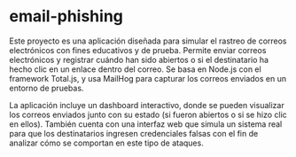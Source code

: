 # email-phishing
Este proyecto es una aplicación diseñada para simular el rastreo de correos electrónicos con fines educativos y de prueba. Permite enviar correos electrónicos y registrar cuándo han sido abiertos o si el destinatario ha hecho clic en un enlace dentro del correo. Se basa en Node.js con el framework Total.js, y usa MailHog para capturar los correos enviados en un entorno de pruebas.

La aplicación incluye un dashboard interactivo, donde se pueden visualizar los correos enviados junto con su estado (si fueron abiertos o si se hizo clic en ellos). También cuenta con una interfaz web que simula un sistema real para que los destinatarios ingresen credenciales falsas con el fin de analizar cómo se comportan en este tipo de ataques.